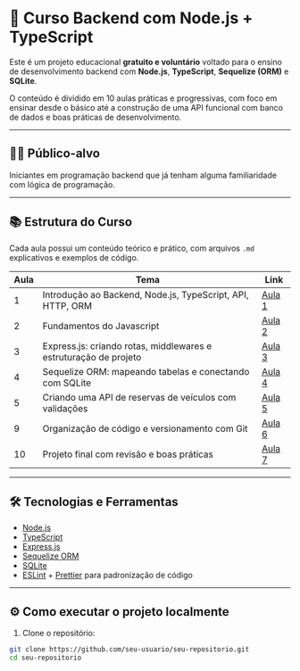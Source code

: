 # 🚀 Curso Backend com Node.js + TypeScript

Este é um projeto educacional **gratuito e voluntário** voltado para o ensino de desenvolvimento backend com **Node.js**, **TypeScript**, **Sequelize (ORM)** e **SQLite**. 

O conteúdo é dividido em 10 aulas práticas e progressivas, com foco em ensinar desde o básico até a construção de uma API funcional com banco de dados e boas práticas de desenvolvimento.

---

## 🧑‍🏫 Público-alvo

Iniciantes em programação backend que já tenham alguma familiaridade com lógica de programação.

---

## 📚 Estrutura do Curso

Cada aula possui um conteúdo teórico e prático, com arquivos `.md` explicativos e exemplos de código.

| Aula | Tema                                                                 | Link                                           |
|------|----------------------------------------------------------------------|------------------------------------------------|
| 1    | Introdução ao Backend, Node.js, TypeScript, API, HTTP, ORM           | [Aula 1](./aulas/aula-01.md)                   |
| 2    | Fundamentos do Javascript                                            | [Aula 2](./aulas/aula-02.md)                   |
| 3    | Express.js: criando rotas, middlewares e estruturação de projeto     | [Aula 3](./aulas/aula-03.md)                   |
| 4    | Sequelize ORM: mapeando tabelas e conectando com SQLite              | [Aula 4](./aulas/aula-04.md)                   |
| 5    | Criando uma API de reservas de veículos com validações               | [Aula 5](./aulas/aula-05.md)                   |
| 9    | Organização de código e versionamento com Git                        | [Aula 6](./aulas/aula-06.md)                   |
| 10   | Projeto final com revisão e boas práticas                            | [Aula 7](./aulas/aula-07.md)                   |

---

## 🛠 Tecnologias e Ferramentas

- [Node.js](https://nodejs.org)
- [TypeScript](https://www.typescriptlang.org/)
- [Express.js](https://expressjs.com/)
- [Sequelize ORM](https://sequelize.org/)
- [SQLite](https://www.sqlite.org/index.html)
- [ESLint](https://eslint.org/) + [Prettier](https://prettier.io/) para padronização de código

---

## ⚙️ Como executar o projeto localmente

1. Clone o repositório:

```bash
git clone https://github.com/seu-usuario/seu-repositorio.git
cd seu-repositorio
